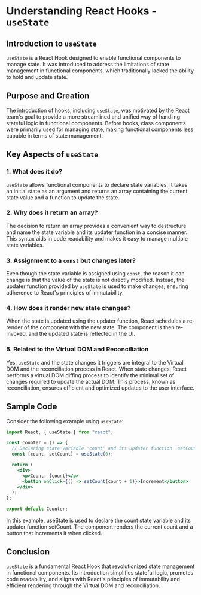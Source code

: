 # Understanding React Hooks - `useState`

## Introduction to `useState`

`useState` is a React Hook designed to enable functional components to manage state. It was introduced to address the limitations of state management in functional components, which traditionally lacked the ability to hold and update state.

## Purpose and Creation

The introduction of hooks, including `useState`, was motivated by the React team's goal to provide a more streamlined and unified way of handling stateful logic in functional components. Before hooks, class components were primarily used for managing state, making functional components less capable in terms of state management.

## Key Aspects of `useState`

### 1. What does it do?

`useState` allows functional components to declare state variables. It takes an initial state as an argument and returns an array containing the current state value and a function to update the state.

### 2. Why does it return an array?

The decision to return an array provides a convenient way to destructure and name the state variable and its updater function in a concise manner. This syntax aids in code readability and makes it easy to manage multiple state variables.

### 3. Assignment to a `const` but changes later?

Even though the state variable is assigned using `const`, the reason it can change is that the value of the state is not directly modified. Instead, the updater function provided by `useState` is used to make changes, ensuring adherence to React's principles of immutability.

### 4. How does it render new state changes?

When the state is updated using the updater function, React schedules a re-render of the component with the new state. The component is then re-invoked, and the updated state is reflected in the UI.

### 5. Related to the Virtual DOM and Reconciliation

Yes, `useState` and the state changes it triggers are integral to the Virtual DOM and the reconciliation process in React. When state changes, React performs a virtual DOM diffing process to identify the minimal set of changes required to update the actual DOM. This process, known as reconciliation, ensures efficient and optimized updates to the user interface.

## Sample Code

Consider the following example using `useState`:

```jsx
import React, { useState } from "react";

const Counter = () => {
  // Declaring state variable 'count' and its updater function 'setCount'
  const [count, setCount] = useState(0);

  return (
    <div>
      <p>Count: {count}</p>
      <button onClick={() => setCount(count + 1)}>Increment</button>
    </div>
  );
};

export default Counter;
```

In this example, useState is used to declare the count state variable and its updater function setCount. The component renders the current count and a button that increments it when clicked.

## Conclusion

`useState` is a fundamental React Hook that revolutionized state management in functional components. Its introduction simplifies stateful logic, promotes code readability, and aligns with React's principles of immutability and efficient rendering through the Virtual DOM and reconciliation.
